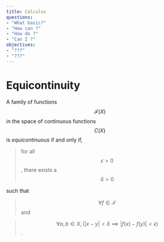 ```yaml
---
title: Calculus
questions:
- "What basic?"
- "How can ?"
- "How do ?"
- "Can I ?"
objectives:
- "???"
- "???"
---
```

# Equicontinuity
 A family of functions $$
 \mathcal{F}(X)
 $$ in the space of continuous functions 
 $$C(X)$$ is *equicontinuous* if and only if, 
 > for all $$\epsilon>0$$, there exists a 
 > $$
 \delta >0
 $$ 
 
 such that 
 
 > $$
 \forall f \in \mathcal{F}
 $$ and 
 
 > $$
 \forall a,b \in X, (|x-y| < \delta \implies |f(x)-f(y)| < \epsilon)
 $$.